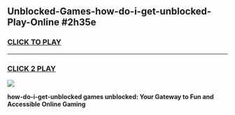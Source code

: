 
## Unblocked-Games-how-do-i-get-unblocked-Play-Online #2h35e
<h3>
<a href="https://news.freeplayer.one?title=how-do-i-get-unblocked&ref=3">CLICK TO PLAY</a></h3>
<hr>

<h3>
<a href="https://news.freeplayer.one?title=how-do-i-get-unblocked&ref=3">CLICK 2 PLAY</a>
  
</h3>

<a href="https://news.freeplayer.one?title=how-do-i-get-unblocked&ref=3"><img src="https://clearcache.store/games.png"></a>


**how-do-i-get-unblocked games unblocked: Your Gateway to Fun and Accessible Online Gaming**
